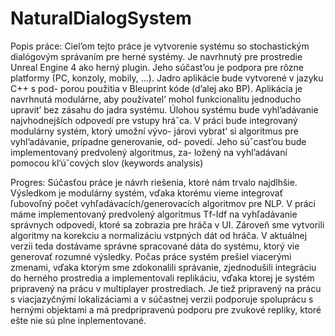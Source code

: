 # NaturalDialogSystem

Popis práce:
Ciel’om tejto práce je vytvorenie systému so stochastickým dialógovým
správaním pre herné systémy. Je navrhnutý pre prostredie Unreal Engine
4 ako herný plugin. Jeho súčast’ou je podpora pre rôzne platformy (PC,
konzoly, mobily, ...). Jadro aplikácie bude vytvorené v jazyku C++ s pod-
porou použitia v Bleuprint kóde (d’alej ako BP). Aplikácia je navrhnutá
modulárne, aby používatel’ mohol funkcionalitu jednoducho upravit’ bez
zásahu do jadra systému.
Úlohou systému bude vyhl’adávanie najvhodnejších odpovedí pre vstupy
hráˇca. V práci bude integrovaný modulárny systém, ktorý umožní vývo-
járovi vybrat’ si algoritmus pre vyhl’adávanie, prípadne generovanie, od-
povedí. Jeho súˇcast’ou bude implementovaný predvolený algoritmus, za-
ložený na vyhl’adávaní pomocou kl’úˇcových slov (keywords analysis)

Progres:
Súčasťou práce je návrh riešenia, ktoré nám trvalo najdlhšie. Výsledkom je modulárny systém,
vďaka ktorému vieme integrovať ľubovoľný počet vyhľadávacích/generovacích algoritmov pre NLP.
V práci máme implementovaný predvolený algoritmus Tf-Idf na vyhľadávanie správnych odpovedí,
ktoré sa zobrazia pre hráča v UI. Zároveň sme vytvorili algoritmy na korekciu a normalizáciu vstpných dát od hráča.
V aktuálnej verzii teda dostávame správne spracované dáta do systému, ktorý vie generovať rozumné výsledky.
Počas práce systém prešiel viacerými zmenami, vďaka ktorým sme zdokonalili správanie, zjednodušili integráciu do herného prostredia
a implementovali replikáciu, vďaka ktorej je systém pripravený na prácu v multiplayer prostrediach.
Je tiež pripravený na prácu s viacjazyčnými lokalizáciami a v súčastnej verzii podporuje spoluprácu s hernými objektami
a má predpripravenú podporu pre zvukové repliky, ktoré ešte nie sú plne inplementované.
